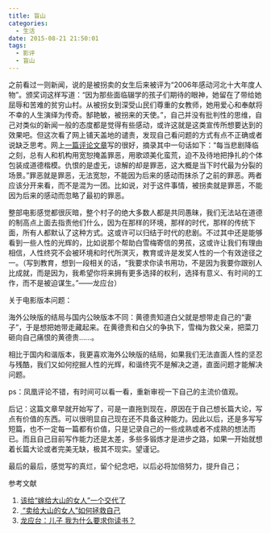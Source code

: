 ```yaml
---
title: 盲山
categories:
  - 生活
date: 2015-08-21 21:50:01
tags:
  - 影评
  - 盲山
---
```


之前看过一则新闻，说的是被拐卖的女生后来被评为“2006年感动河北十大年度人物”。颁奖词这样写道：“因为那些面临辍学的孩子们期待的眼神，她留在了带给她屈辱和苦难的贫穷山村。从被拐女到深受山民们尊重的女教师，她用爱心和奉献将不幸的人生演绎为传奇。郜艳敏，被拐来的天使。”，自己并没有批判性的思维，自己对类似的新闻一般的态度都是觉得有些感动，或许这就是这类宣传所想要达到的效果吧。但这次看了网上铺天盖地的谴责，发现自己看问题的方式有点不正确或者说缺乏思考。网上[一篇评论文章](http://news.ifeng.com/a/20150730/44303900_0.shtml)写的很好，摘录其中一句话如下：“每当悲剧降临之刻，总有人和机构用宽恕掩盖罪恶，用歌颂美化蛮荒，迫不及待地把挣扎的个体包装成道德楷模。仇恨的是虚无，谅解的却是罪恶，这大概是当下时代最为分裂的场景。”罪恶就是罪恶，无法宽恕，不能因为后来的感动而抹杀了之前的罪恶。两者应该分开来看，而不是混为一团。比如说，对于这件事情，被拐卖就是罪恶，不能因为后来的感动而忽略了最初的罪恶。

<!-- more -->

整部电影感觉都很灰暗，整个村子的绝大多数人都是共同愚昧，我们无法站在道德的制高点上面去指责他们什么，因为在那样的环境，那样的时代，那样的传统下面，所有人都默认了这种方式。这或许可以归结于时代的悲剧。不过其中还是能够看到一些人性的光辉的，比如说那个帮助白雪梅寄信的男孩，这或许让我们有理由相信，人性终究不会被环境和时代所溟灭，教育或许是发奖人性的一个有效途径之一。（写到教育，想到一段相关的话，“我要求你读书用功，不是因为我要你跟别人比成就，而是因为，我希望你将来拥有更多选择的权利，选择有意义、有时间的工作，而不是被迫谋生。”——龙应台）

关于电影版本问题：

海外公映版的结局与国内公映版本不同：黄德贵知道白父就是想带走自己的“妻子”，于是想把她带走藏起来。在黄德贵和白父的争执下，雪梅为救父亲，把菜刀砸向自己痛恨的黄德贵......。

相比于国内和谐版本，我更喜欢海外公映版的结局，如果我们无法直面人性的坚忍与残酷，我们又如何挖掘人性的光辉，和谐终究不是解决之道，直面问题才能解决问题。

ps：凤凰评论不错，有时间可以看一看，重新审视一下自己的主流价值观。

后记：这篇文章早就开始写了，可是一直拖到现在，原因在于自己想长篇大论，写点有价值的东西。可以很明显自己现在还不具备这种能力。因此以后，还是多写写短篇，也不一定每一篇都有价值，只是记录自己的一些成熟或者不成熟的想法而已。而且自己目前写作能力还是太差，多些多锻炼才是进步之路，如果一开始就想着长篇大论或者完美无缺，极其不现实。望谨记。

最后的最后，感觉写的真烂，留个纪念吧，以后必将加倍努力，提升自己；

参考文献

1. [该给“嫁给大山的女人”一个交代了](http://news.ifeng.com/a/20150730/44303900_0.shtml)
2. [ “卖给大山的女人”如何拯救自己](http://news.ifeng.com/a/20150730/44308982_0.shtml)
3. [龙应台：儿子 我为什么要求你读书？](http://edu.qq.com/a/20141223/049634.htm)
